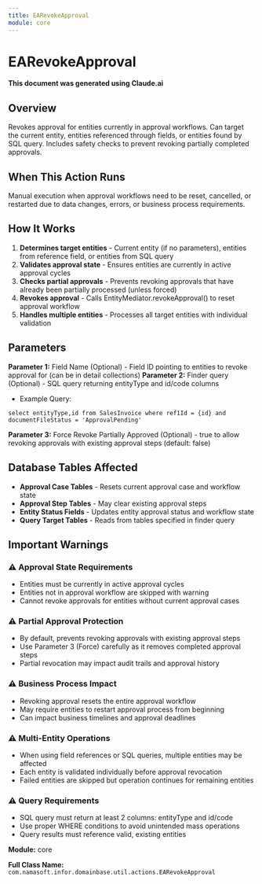 ```yaml
---
title: EARevokeApproval
module: core
---
```



<div class='entity-flows'>

# EARevokeApproval

**This document was generated using Claude.ai**

## Overview

Revokes approval for entities currently in approval workflows. Can target the current entity, entities referenced through fields, or entities found by SQL query. Includes safety checks to prevent revoking partially completed approvals.

## When This Action Runs

Manual execution when approval workflows need to be reset, cancelled, or restarted due to data changes, errors, or business process requirements.

## How It Works

1. **Determines target entities** - Current entity (if no parameters), entities from reference field, or entities from SQL query
2. **Validates approval state** - Ensures entities are currently in active approval cycles
3. **Checks partial approvals** - Prevents revoking approvals that have already been partially processed (unless forced)
4. **Revokes approval** - Calls EntityMediator.revokeApproval() to reset approval workflow
5. **Handles multiple entities** - Processes all target entities with individual validation

## Parameters

**Parameter 1:** Field Name (Optional) - Field ID pointing to entities to revoke approval for (can be in detail collections)
**Parameter 2:** Finder query (Optional) - SQL query returning entityType and id/code columns
- Example Query:
```
select entityType,id from SalesInvoice where ref1Id = {id} and documentFileStatus = 'ApprovalPending'
```
**Parameter 3:** Force Revoke Partially Approved (Optional) - true to allow revoking approvals with existing approval steps (default: false)

## Database Tables Affected

- **Approval Case Tables** - Resets current approval case and workflow state
- **Approval Step Tables** - May clear existing approval steps
- **Entity Status Fields** - Updates entity approval status and workflow state
- **Query Target Tables** - Reads from tables specified in finder query

## Important Warnings

### ⚠️ Approval State Requirements
- Entities must be currently in active approval cycles
- Entities not in approval workflow are skipped with warning
- Cannot revoke approvals for entities without current approval cases

### ⚠️ Partial Approval Protection
- By default, prevents revoking approvals with existing approval steps
- Use Parameter 3 (Force) carefully as it removes completed approval steps
- Partial revocation may impact audit trails and approval history

### ⚠️ Business Process Impact
- Revoking approval resets the entire approval workflow
- May require entities to restart approval process from beginning
- Can impact business timelines and approval deadlines

### ⚠️ Multi-Entity Operations
- When using field references or SQL queries, multiple entities may be affected
- Each entity is validated individually before approval revocation
- Failed entities are skipped but operation continues for remaining entities

### ⚠️ Query Requirements
- SQL query must return at least 2 columns: entityType and id/code
- Use proper WHERE conditions to avoid unintended mass operations
- Query results must reference valid, existing entities

**Module:** core

**Full Class Name:** `com.namasoft.infor.domainbase.util.actions.EARevokeApproval`


</div>